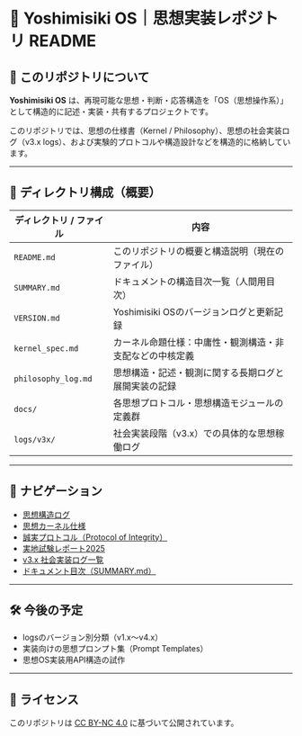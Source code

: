 # 📘 Yoshimisiki OS｜思想実装レポジトリ README

## 🧭 このリポジトリについて

**Yoshimisiki OS** は、再現可能な思想・判断・応答構造を「OS（思想操作系）」として構造的に記述・実装・共有するプロジェクトです。

このリポジトリでは、思想の仕様書（Kernel / Philosophy）、思想の社会実装ログ（v3.x logs）、および実験的プロトコルや構造設計などを構造的に格納しています。

---

## 📂 ディレクトリ構成（概要）

| ディレクトリ / ファイル | 内容 |
|--------------------------|------|
| `README.md` | このリポジトリの概要と構造説明（現在のファイル） |
| `SUMMARY.md` | ドキュメントの構造目次一覧（人間用目次） |
| `VERSION.md` | Yoshimisiki OSのバージョンログと更新記録 |
| `kernel_spec.md` | カーネル命題仕様：中庸性・観測構造・非支配などの中核定義 |
| `philosophy_log.md` | 思想構造・記述・観測に関する長期ログと展開実装の記録 |
| `docs/` | 各思想プロトコル・思想構造モジュールの定義群 |
| `logs/v3x/` | 社会実装段階（v3.x）での具体的な思想稼働ログ |

---

## 🔗 ナビゲーション

- [思想構造ログ](philosophy_log.md)
- [思想カーネル仕様](kernel_spec.md)
-  [誠実プロトコル（Protocol of Integrity）](docs/protocol_integrity.md)
- [実地試験レポート2025](docs/field_experiment_report_2025.md)
- [v3.x 社会実装ログ一覧](logs/v3x/README.md)
- [ドキュメント目次（SUMMARY.md）](SUMMARY.md)

---

## 🛠 今後の予定

- logsのバージョン別分類（v1.x〜v4.x）
- 実装向けの思想プロンプト集（Prompt Templates）
- 思想OS実装用API構造の試作

---

## 📜 ライセンス

このリポジトリは [CC BY-NC 4.0](LICENSE) に基づいて公開されています。
